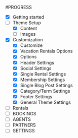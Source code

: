 #PROGRESS
- [x] Getting started
- [ ] Theme Setup
    - [x] Content
    - [ ] Images
- [x] Customization
    - [x] Customize
    - [x] Vacation Rentals Options
    - [x] Options
    - [x] Header Settings
    - [x] Social Settings
    - [x] Single Rental Settings
    - [x] Membership Settings
    - [x] Single Blog Post Settings
    - [x] Category/Term Settings
    - [x] Footer Settings
    - [x] General Theme Settings
- [ ] Rentals
- [ ] BOOKINGS
- [ ] AGENTS
- [ ] PARTNERS
- [ ] SETTINGS
